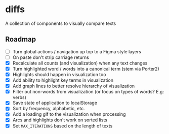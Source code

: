 # diffs
A collection of components to visually compare texts

## Roadmap

- [ ] Turn global actions / navigation up top to a Figma style layers
- [ ] On paste don't strip carriage returns
- [x] Recalculate all counts (and visualization) when any text changes
- [x] Turn highlighted word / words into a canonical term (stem via Porter2)
- [x] Highlights should happen in visualization too
- [x] Add ability to highlight key terms in visualization
- [x] Add graph lines to better resolve hierarchy of visualization
- [x] Filter out non-words from visualization (or focus on types of words? E.g: verbs)
- [x] Save state of application to localStorage
- [x] Sort by frequency, alphabetic, etc.
- [x] Add a loading gif to the visualization when processing
- [x] Arcs and highlights don't work on sorted lists
- [x] Set `MAX_ITERATIONS` based on the length of texts
